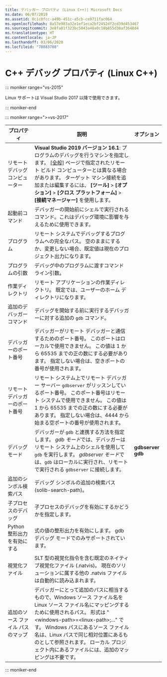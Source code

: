 ```yaml
---
title: デバッガー プロパティ (Linux C++)| Microsoft Docs
ms.date: 06/07/2019
ms.assetid: 0c1c0fcc-a49b-451c-a5cb-ce9711fac064
ms.openlocfilehash: 8a57e983a32e1ef1eca2bf2452df2cd39d453467
ms.sourcegitcommit: 3e8fa01f323bc5043a48a0c18b855d38af3648d4
ms.translationtype: HT
ms.contentlocale: ja-JP
ms.lasthandoff: 03/06/2020
ms.locfileid: "78883708"
---
```

# <a name="c-debugging-properties-linux-c"></a>C++ デバッグ プロパティ (Linux C++)

::: moniker range="vs-2015"

Linux サポートは Visual Studio 2017 以降で使用できます。

::: moniker-end

::: moniker range=">=vs-2017"

プロパティ | 説明 | オプション
--- | ---| ---
リモート デバッグ コンピューター | **Visual Studio 2019 バージョン 16.1**: プログラムのデバッグを行うマシンを指定します。 [[全般]](general-linux.md) ページで指定されたリモート ビルド コンピューターとは異なる場合があります。 ターゲット マシン接続を追加または編集するには、 **[ツール]**  >  **[オプション]**  >  **[クロス プラットフォーム]**  >  **[接続マネージャー]** を使用します。
起動前コマンド | デバッガーの開始前にシェルで実行されるコマンド。これはデバッグ環境に影響を与えるために使用できます。
プログラム | リモート システムでデバッグするプログラムへの完全なパス。 空のままにするか、変更しない場合、既定値は現在のプロジェクト出力になります。
プログラムの引数 | デバッグ中のプログラムに渡すコマンド ライン引数。
作業ディレクトリ | リモート アプリケーションの作業ディレクトリ。 既定では、ユーザーのホーム ディレクトリになります。
追加のデバッガー コマンド | デバッグを開始する前に実行するデバッガーに対する追加の `gdb` コマンド。
デバッガーのポート番号 | デバッガーがリモート デバッガーと通信するためのポート番号。 このポートはローカルで使用できません。 この値は 1 から 65535 までの正の数にする必要があります。 指定しない場合は、空きポートの番号が使用されます。
リモート デバッガーのポート番号 | リモート システム上でリモート デバッガー サーバー `gdbserver` がリッスンしているポート番号。 このポート番号はリモート システムで使用できません。 この値は 1 から 65535 までの正の数にする必要があります。 指定しない場合は、4444 から始まる空ポートの番号が使用されます。
デバッグ モード | デバッガーが `gdb` と連携する方法を指定します。 *gdb モード*では、デバッガーはリモート システム上のシェルを使用して `gdb` を実行します。 *gdbserver モード*では、`gdb` はローカルに実行され、リモートで実行される `gdbserver` に接続します。 | **gdbserver**<br/>**gdb**
追加のシンボル検索パス | デバッグ シンボルの追加の検索パス (solib-search-path)。
子プロセスのデバッグ | 子プロセスのデバッグを有効にするかどうかを指定します。
Python 整形出力を有効にする | 式の値の整形出力を有効にします。 gdb デバッグ モードでのみサポートされています。
視覚化ファイル | SLT 型の視覚化指令を含む既定のネイティブ視覚化ファイル (.natvis)。 現在のソリューションに属する他の .natvis ファイルは自動的に読み込まれます。
追加のソース ファイル パスのマップ | デバッガーにとって追加のパスに相当するもので、Windows ソース ファイル名を Linux ソース ファイル名にマッピングするために使用されるパス。 形式は "\<windows-path>=\<linux-path>;..." です。 Windows パスにあるソース ファイル名は、Linux パスで同じ相対位置にあるものとして参照されます。 ローカル プロジェクト内にあるファイルには、追加のマッピングは不要です。

::: moniker-end
